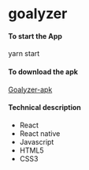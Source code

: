 # goalyzer

 #### To start the App
 yarn start
 
 #### To download the apk
 [Goalyzer-apk](https://expo.io/artifacts/b9249827-e0ba-4206-bfd0-0af050946dec)
 
 #### Technical description
  - React
  - React native
  - Javascript
  - HTML5
  - CSS3
